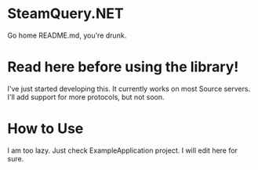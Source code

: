 # SteamQuery.NET
Go home README.md, you're drunk.

# Read here before using the library!
I've just started developing this. It currently works on most Source servers. I'll add support for more protocols, but not soon.


# How to Use
I am too lazy. Just check ExampleApplication project. I will edit here for sure.
